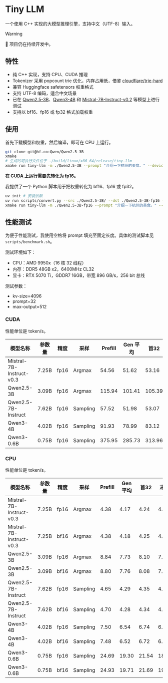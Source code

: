 # Tiny LLM

一个使用 C++ 实现的大模型推理引擎，支持中文（UTF-8）输入。

> [!WARNING]
> 🚧 项目仍在持续开发中。

## 特性

- 纯 C++ 实现，支持 CPU、CUDA 推理
- Tokenizer 采用 popcount trie 优化，内存占用低，借鉴 [cloudflare/trie-hard](https://github.com/cloudflare/trie-hard)
- 兼容 Huggingface safetensors 权重格式
- 支持 UTF-8 编码，适合中文场景
- 已在 [Qwen2.5-3B](https://huggingface.co/Qwen/Qwen2.5-3B)、[Qwen3-4B](https://huggingface.co/Qwen/Qwen2.5-3B/) 和 [Mistral-7B-Instruct-v0.2](https://huggingface.co/mistralai/Mistral-7B-Instruct-v0.2) 等模型上进行测试
- 支持以 bf16、fp16 或 fp32 格式加载权重

## 使用

首先下载模型和权重，然后编译，即可在 CPU 上运行。

```bash
git clone git@hf.co:Qwen/Qwen2.5-3B
xmake
# 生成的可执行文件位于 ./build/linux/x86_64/release/tiny-llm
xmake run tiny-llm -m ./Qwen2.5-3B --prompt "介绍一下杭州的美食。" --device=cpu
```

**在 CUDA 上运行需要先转化为 fp16。**

我提供了一个 Python 脚本用于把权重转化为 bf16、fp16 或 fp32。

```bash
uv init # 安装依赖
uv run scripts/convert.py --src ./Qwen2.5-3B/ --dst ./Qwen2.5-3B-fp16 --dtype fp16
xmake run tiny-llm -m ./Qwen2.5-3B-fp16 --prompt "介绍一下杭州的美食。" --device=cuda
```

## 性能测试

为便于性能测试，我使用空格将 prompt 填充至固定长度。具体的测试脚本见 `scripts/benchmark.sh`。

测试环境如下：

- CPU：AMD 9950x（16 核 32 线程）
- 内存：DDR5 48GB x2，6400MHz CL32
- 显卡：RTX 5070 Ti，GDDR7 16GB，带宽 896 GB/s，256 bit 总线

测试参数：

- kv-size=4096
- prompt=32
- max-output=512

### CUDA

性能单位是 token/s。

| 模型名称                 | 参数量  | 精度   | 采样     | Prefill | Gen 平均 | 首32    | 末32    |
| ------------------------ | ----- | ---- | -------- | ------- | ------ | ------ | ------ |
| Mistral-7B-Instruct-v0.3 | 7.25B | fp16 | Argmax   | 54.56   | 51.62  | 53.16  | 51.28  |
| Qwen2.5-3B               | 3.09B | fp16 | Argmax   | 115.94  | 101.41 | 105.39 | 100.10 |
| Qwen2.5-7B-Instruct      | 7.62B | fp16 | Sampling | 57.52   | 51.98  | 53.07  | 52.31  |
| Qwen3-4B                 | 4.02B | fp16 | Sampling | 91.93   | 78.99  | 83.12  | 76.42  |
| Qwen3-0.6B               | 0.75B | fp16 | Sampling | 375.95  | 285.73 | 313.96 | 267.75 |

### CPU

性能单位是 token/s。


| 模型名称                 | 参数量  | 精度   | 采样     | Prefill | Gen 平均 | 首32   | 末32  |
| ------------------------ | ----- | ---- | -------- | ------- | ------ | ----- | ----- |
| Mistral-7B-Instruct-v0.3 | 7.25B | fp16 | Argmax   | 4.38    | 4.17   | 4.24  | 4.25  |
| Mistral-7B-Instruct-v0.3 | 7.25B | bf16 | Argmax   | 4.38    | 4.18   | 4.25  | 4.25  |
| Qwen2.5-3B               | 3.09B | fp16 | Argmax   | 8.84    | 7.73   | 8.10  | 7.83  |
| Qwen2.5-3B               | 3.09B | bf16 | Argmax   | 8.80    | 7.76   | 8.08  | 7.95  |
| Qwen2.5-7B-Instruct      | 7.62B | fp16 | Sampling | 4.65    | 4.29   | 4.35  | 4.40  |
| Qwen2.5-7B-Instruct      | 7.62B | bf16 | Sampling | 4.70    | 4.28   | 4.34  | 4.39  |
| Qwen3-4B                 | 4.02B | fp16 | Sampling | 7.50    | 6.54   | 6.74  | 6.62  |
| Qwen3-4B                 | 4.02B | bf16 | Sampling | 7.48    | 6.52   | 6.72  | 6.63  |
| Qwen3-0.6B               | 0.75B | fp16 | Sampling | 24.69   | 19.30  | 21.54 | 18.69 |
| Qwen3-0.6B               | 0.75B | bf16 | Sampling | 24.93   | 19.71  | 21.69 | 19.32 |
